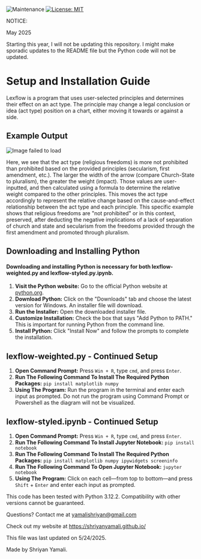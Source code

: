 ![Maintenance](https://img.shields.io/maintenance/no/2025)
[![License: MIT](https://img.shields.io/badge/License-MIT-yellow.svg)](https://opensource.org/licenses/MIT)

NOTICE:

May 2025

Starting this year, I will not be updating this repository. I might make sporadic updates to the README file but the Python code will not be updated.

# Setup and Installation Guide

Lexflow is a program that uses user-selected principles and determines their effect on an act type. The principle may change a legal conclusion or idea (act type) position on a chart, either moving it towards or against a side.

## Example Output

![Image failed to load](https://www.shriyanyamali.tech/images/projects/lexflow.png)

Here, we see that the act type (religious freedoms) is more not prohibited than prohibited based on the provided principles (secularism, first amendment, etc.). The larger the width of the arrow (compare Church-State to pluralism), the greater the weight (impact). Those values are user-inputted, and then calculated using a formula to determine the relative weight compared to the other principles. This moves the act type accordingly to represent the relative change based on the cause-and-effect relationship between the act type and each principle. This specific example shows that religious freedoms are "not prohibited" or in this context, preserved, after deducting the negative implications of a lack of separation of church and state and secularism from the freedoms provided through the first amendment and promoted through pluralism.

## Downloading and Installing Python

#### Downloading and installing Python is necessary for both lexflow-weighted.py and lexflow-styled.py.ipynb.

1. **Visit the Python website:** Go to the official Python website at [python.org](https://www.python.org/).
2. **Download Python:** Click on the "Downloads" tab and choose the latest version for Windows. An installer file will download.
3. **Run the Installer:** Open the downloaded installer file.
4. **Customize Installation:** Check the box that says "Add Python to PATH." This is important for running Python from the command line.
5. **Install Python:** Click "Install Now" and follow the prompts to complete the installation.

## lexflow-weighted.py - Continued Setup

1. **Open Command Prompt:** Press `Win + R`, type `cmd`, and press `Enter`.
2. **Run The Following Command To Install The Required Python Packages:** `pip install matplotlib numpy`
3. **Using The Program:** Run the program in the terminal and enter each input as prompted. Do not run the program using Command Prompt or Powershell as the diagram will not be visualized.

## lexflow-styled.ipynb - Continued Setup

1. **Open Command Prompt:** Press `Win + R`, type `cmd`, and press `Enter`.
2. **Run The Following Command To Install Jupyter Notebook:** `pip install notebook`
3. **Run The Following Command To Install The Required Python Packages:** `pip install matplotlib numpy ipywidgets screeninfo`
4. **Run The Following Command To Open Jupyter Notebook:** `jupyter notebook`
5. **Using The Program:** Click on each cell—from top to bottom—and press `Shift` + `Enter` and enter each input as prompted.

This code has been tested with Python 3.12.2. Compatibility with other versions cannot be guaranteed.

Questions? Contact me at <a href="https://mail.google.com/mail/?view=cm&fs=1&to=yamalishriyan@gmail.com">yamalishriyan@gmail.com</a>

Check out my website at <a href="https://shriyanyamali.github.io/">https://shriyanyamali.github.io/</a>

This file was last updated on 5/24/2025.

Made by Shriyan Yamali.
